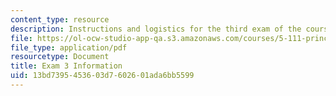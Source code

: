 ```yaml
---
content_type: resource
description: Instructions and logistics for the third exam of the course.
file: https://ol-ocw-studio-app-qa.s3.amazonaws.com/courses/5-111-principles-of-chemical-science-fall-2008/13bd7395453603d7602601ada6bb5599_exam3info.pdf
file_type: application/pdf
resourcetype: Document
title: Exam 3 Information
uid: 13bd7395-4536-03d7-6026-01ada6bb5599
---
```

